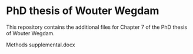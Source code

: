 # PhD thesis of Wouter Wegdam

This repository contains the additional files for Chapter 7 of the PhD thesis of Wouter Wegdam.

Methods supplemental.docx
